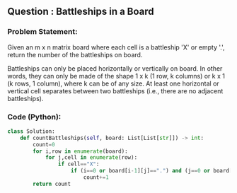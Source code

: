 ## Question : Battleships in a Board

### Problem Statement:
Given an m x n matrix board where each cell is a battleship 'X' or empty '.', return the number of the battleships on board.

Battleships can only be placed horizontally or vertically on board. In other words, they can only be made of the shape 1 x k (1 row, k columns) or k x 1 (k rows, 1 column), where k can be of any size. At least one horizontal or vertical cell separates between two battleships (i.e., there are no adjacent battleships).

### Code (Python):
```python
class Solution:
    def countBattleships(self, board: List[List[str]]) -> int:
        count=0
        for i,row in enumerate(board):
            for j,cell in enumerate(row):
                if cell=="X":
                    if (i==0 or board[i-1][j]==".") and (j==0 or board[i][j-1]=="."):
                        count+=1
        return count
        
